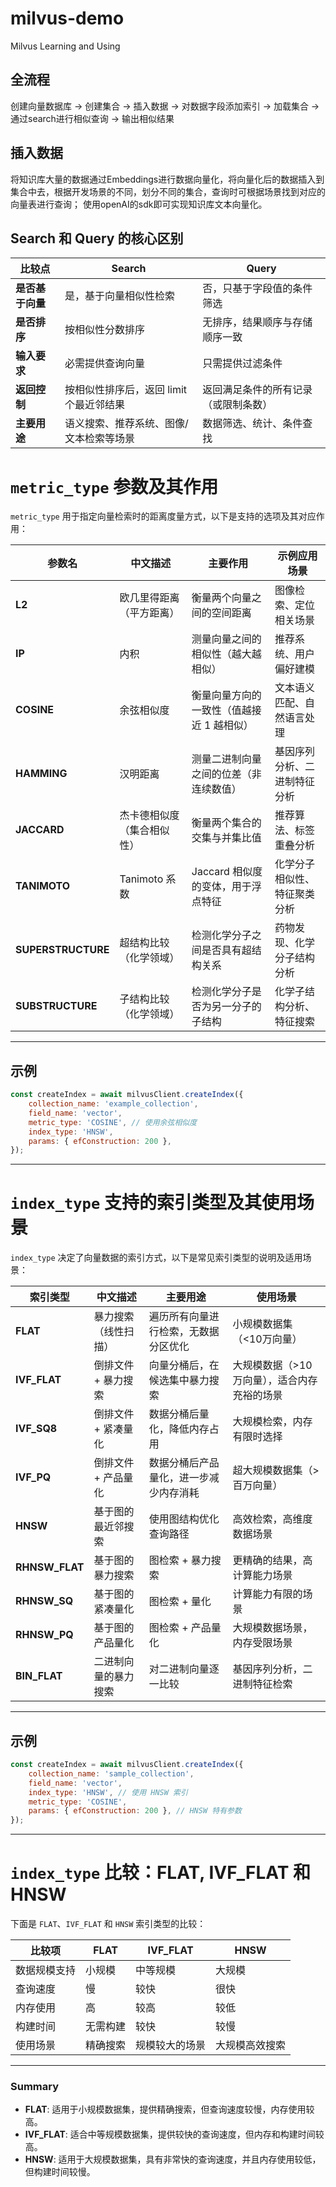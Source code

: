 # milvus-demo
Milvus Learning and Using

## 全流程 
创建向量数据库 -> 创建集合 -> 插入数据 -> 对数据字段添加索引 -> 加载集合 -> 通过search进行相似查询 -> 输出相似结果

## 插入数据
将知识库大量的数据通过Embeddings进行数据向量化，将向量化后的数据插入到集合中去，根据开发场景的不同，划分不同的集合，查询时可根据场景找到对应的向量表进行查询；
使用openAI的sdk即可实现知识库文本向量化。

## Search 和 Query 的核心区别

| **比较点**       | **Search**                                    | **Query**                                     |
|------------------|-----------------------------------------------|-----------------------------------------------|
| **是否基于向量** | 是，基于向量相似性检索                        | 否，只基于字段值的条件筛选                    |
| **是否排序**     | 按相似性分数排序                               | 无排序，结果顺序与存储顺序一致                |
| **输入要求**     | 必需提供查询向量                              | 只需提供过滤条件                              |
| **返回控制**     | 按相似性排序后，返回 limit 个最近邻结果       | 返回满足条件的所有记录（或限制条数）          |
| **主要用途**     | 语义搜索、推荐系统、图像/文本检索等场景        | 数据筛选、统计、条件查找                      |



# `metric_type` 参数及其作用

`metric_type` 用于指定向量检索时的距离度量方式，以下是支持的选项及其对应作用：

| 参数名       | 中文描述                     | 主要作用                               | 示例应用场景                  |
| ------------ | ---------------------------- | -------------------------------------- | ----------------------------- |
| **L2**       | 欧几里得距离（平方距离）      | 衡量两个向量之间的空间距离             | 图像检索、定位相关场景        |
| **IP**       | 内积                         | 测量向量之间的相似性（越大越相似）     | 推荐系统、用户偏好建模        |
| **COSINE**   | 余弦相似度                   | 衡量向量方向的一致性（值越接近 1 越相似） | 文本语义匹配、自然语言处理    |
| **HAMMING**  | 汉明距离                     | 测量二进制向量之间的位差（非连续数值） | 基因序列分析、二进制特征分析 |
| **JACCARD**  | 杰卡德相似度（集合相似性）   | 衡量两个集合的交集与并集比值           | 推荐算法、标签重叠分析        |
| **TANIMOTO** | Tanimoto 系数                | Jaccard 相似度的变体，用于浮点特征     | 化学分子相似性、特征聚类分析 |
| **SUPERSTRUCTURE** | 超结构比较（化学领域） | 检测化学分子之间是否具有超结构关系     | 药物发现、化学分子结构分析    |
| **SUBSTRUCTURE**  | 子结构比较（化学领域）   | 检测化学分子是否为另一分子的子结构     | 化学子结构分析、特征搜索      |

---

## 示例

```javascript
const createIndex = await milvusClient.createIndex({
    collection_name: 'example_collection',
    field_name: 'vector',
    metric_type: 'COSINE', // 使用余弦相似度
    index_type: 'HNSW',
    params: { efConstruction: 200 },
});
```
---

# `index_type` 支持的索引类型及其使用场景

`index_type` 决定了向量数据的索引方式，以下是常见索引类型的说明及适用场景：

| 索引类型       | 中文描述                  | 主要用途                              | 使用场景                      |
| -------------- | ------------------------- | ------------------------------------- | ----------------------------- |
| **FLAT**       | 暴力搜索（线性扫描）      | 遍历所有向量进行检索，无数据分区优化  | 小规模数据集（<10万向量）      |
| **IVF_FLAT**   | 倒排文件 + 暴力搜索       | 向量分桶后，在候选集中暴力搜索        | 大规模数据（>10万向量），适合内存充裕的场景 |
| **IVF_SQ8**    | 倒排文件 + 紧凑量化      | 数据分桶后量化，降低内存占用          | 大规模检索，内存有限时选择    |
| **IVF_PQ**     | 倒排文件 + 产品量化      | 数据分桶后产品量化，进一步减少内存消耗 | 超大规模数据集（>百万向量）    |
| **HNSW**       | 基于图的最近邻搜索        | 使用图结构优化查询路径               | 高效检索，高维度数据场景      |
| **RHNSW_FLAT** | 基于图的暴力搜索          | 图检索 + 暴力搜索                    | 更精确的结果，高计算能力场景  |
| **RHNSW_SQ**   | 基于图的紧凑量化         | 图检索 + 量化                        | 计算能力有限的场景            |
| **RHNSW_PQ**   | 基于图的产品量化         | 图检索 + 产品量化                    | 大规模数据场景，内存受限场景  |
| **BIN_FLAT**   | 二进制向量的暴力搜索      | 对二进制向量逐一比较                 | 基因序列分析，二进制特征检索 |

---

## 示例

```javascript
const createIndex = await milvusClient.createIndex({
    collection_name: 'sample_collection',
    field_name: 'vector',
    index_type: 'HNSW', // 使用 HNSW 索引
    metric_type: 'COSINE',
    params: { efConstruction: 200 }, // HNSW 特有参数
});
```


---

# `index_type` 比较：FLAT, IVF_FLAT 和 HNSW

下面是 `FLAT`、`IVF_FLAT` 和 `HNSW` 索引类型的比较：

| 比较项         | FLAT       | IVF_FLAT     | HNSW        |
| -------------- | ---------- | ------------ | ----------- |
| 数据规模支持    | 小规模     | 中等规模     | 大规模       |
| 查询速度       | 慢         | 较快         | 很快         |
| 内存使用       | 高         | 较高         | 较低         |
| 构建时间       | 无需构建   | 较快         | 较慢         |
| 使用场景       | 精确搜索   | 规模较大的场景 | 大规模高效搜索 |

---

### **Summary**

- **FLAT**: 适用于小规模数据集，提供精确搜索，但查询速度较慢，内存使用较高。
- **IVF_FLAT**: 适合中等规模数据集，提供较快的查询速度，但内存和构建时间较高。
- **HNSW**: 适用于大规模数据集，具有非常快的查询速度，并且内存使用较低，但构建时间较慢。


